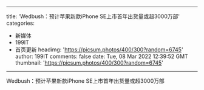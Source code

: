 
---
title: 'Wedbush：预计苹果新款iPhone SE上市首年出货量或超3000万部'
categories: 
 - 新媒体
 - 199IT
 - 首页更新
headimg: 'https://picsum.photos/400/300?random=6745'
author: 199IT
comments: false
date: Tue, 08 Mar 2022 12:39:52 GMT
thumbnail: 'https://picsum.photos/400/300?random=6745'
---

<div>   
Wedbush：预计苹果新款iPhone SE上市首年出货量或超3000万部  
</div>
            
